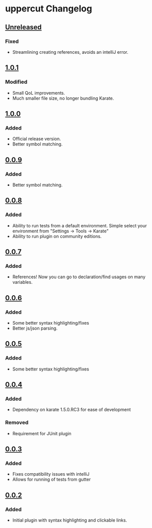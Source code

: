 <!-- Keep a Changelog guide -> https://keepachangelog.com -->

# uppercut Changelog

## [Unreleased]

### Fixed
- Streamlining creating references, avoids an intelliJ error.

## [1.0.1]

### Modified

- Small QoL improvements.
- Much smaller file size, no longer bundling Karate.

## [1.0.0]

### Added

- Official release version.
- Better symbol matching.

## [0.0.9]

### Added

- Better symbol matching.

## [0.0.8]

### Added

- Ability to run tests from a default environment. Simple select your environment from
"Settings -> Tools -> Karate"
- Ability to run plugin on community editions.

## [0.0.7]

### Added

- References! Now you can go to declaration/find usages on many variables.

## [0.0.6]

### Added

- Some better syntax highlighting/fixes
- Better js/json parsing.

## [0.0.5]

### Added

- Some better syntax highlighting/fixes

## [0.0.4]

### Added

- Dependency on karate 1.5.0.RC3 for ease of development

### Removed

- Requirement for JUnit plugin

## [0.0.3]

### Added

- Fixes compatibility issues with intelliJ
- Allows for running of tests from gutter

## [0.0.2]

### Added

- Initial plugin with syntax highlighting and clickable links.

[Unreleased]: https://github.com/rankweis/uppercut/compare/v1.0.1...HEAD
[1.0.1]: https://github.com/rankweis/uppercut/compare/v1.0.0...v1.0.1
[1.0.0]: https://github.com/rankweis/uppercut/compare/v0.0.9...v1.0.0
[0.0.9]: https://github.com/rankweis/uppercut/compare/v0.0.8...v0.0.9
[0.0.8]: https://github.com/rankweis/uppercut/compare/v0.0.7...v0.0.8
[0.0.7]: https://github.com/rankweis/uppercut/compare/v0.0.6...v0.0.7
[0.0.6]: https://github.com/rankweis/uppercut/compare/v0.0.5...v0.0.6
[0.0.5]: https://github.com/rankweis/uppercut/compare/v0.0.4...v0.0.5
[0.0.4]: https://github.com/rankweis/uppercut/compare/v0.0.3...v0.0.4
[0.0.3]: https://github.com/rankweis/uppercut/compare/v0.0.2...v0.0.3
[0.0.2]: https://github.com/rankweis/uppercut/commits/v0.0.2
